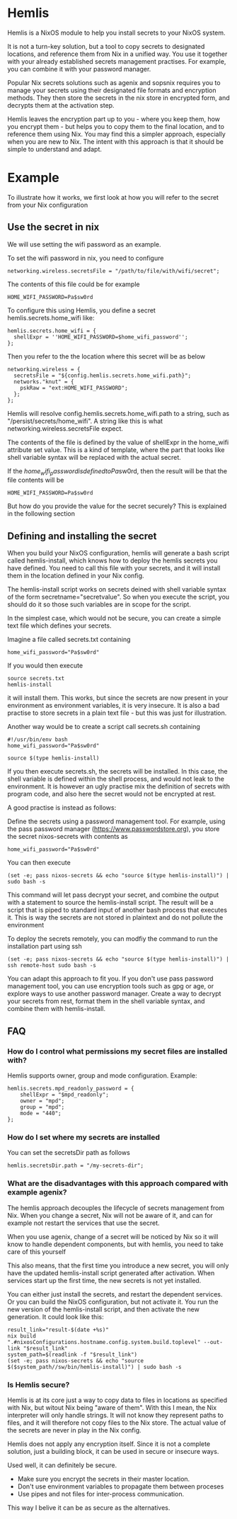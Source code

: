 # Hemlis

Hemlis is a NixOS module to help you install secrets to your NixOS system.

It is not a turn-key solution, but a tool to copy secrets to designated locations, and reference them from Nix in a unified way. You use it together with your already established secrets management practises. For example, you can combine it with your password manager.

Popular Nix secrets solutions such as agenix and sopsnix requires you to manage your secrets using their designated file formats and encryption methods. They then store the secrets in the nix store in encrypted form, and decrypts them at the activation step.

Hemlis leaves the encryption part up to you - where you keep them, how you encrypt them - but helps you to copy them to the final location, and to reference them using Nix. You may find this a simpler approach, especially when you are new to Nix. The intent with this approach is that it should be simple to understand and adapt. 

# Example

To illustrate how it works, we first look at how you will refer to the secret from your Nix configuration

## Use the secret in nix
We will use setting the wifi password as an example.

To set the wifi password in nix, you need to configure

    networking.wireless.secretsFile = "/path/to/file/with/wifi/secret";

The contents of this file could be for example

    HOME_WIFI_PASSWORD=Pa$sw0rd

To configure this using Hemlis, you define a secret hemlis.secrets.home_wifi like:

    hemlis.secrets.home_wifi = {
      shellExpr = ''HOME_WIFI_PASSWORD=$home_wifi_password'';
    };

Then you refer to the the location  where this secret will be as below

    networking.wireless = {
      secretsFile = "${config.hemlis.secrets.home_wifi.path}";
      networks."knut" = {
        pskRaw = "ext:HOME_WIFI_PASSWORD";
      };
    };

Hemlis will resolve config.hemlis.secrets.home_wifi.path to a string, such as "/persist/secrets/home_wifi". A string like this is what networking.wireless.secretsFile expect. 

The contents of the file is defined by the value of shellExpr in the home_wifi attribute set value. This is a kind of template, where the part that looks like shell variable syntax will be replaced with the actual secret. 

If the $home_wifi_password is defined to Pa$sw0rd, then the result will be that the file contents will be 

    HOME_WIFI_PASSWORD=Pa$sw0rd

But how do you provide the value for the secret securely? This is explained in the following section

## Defining and installing the secret

When you build your NixOS configuration, hemlis will generate a bash script called hemlis-install, which knows how to deploy the hemlis secrets you have defined. You need to call this file with your secrets, and it will install them in the location defined in your Nix config.

The hemlis-install script works on secrets deined with shell variable syntax of the form secretname="secretvalue". So when you execute the script, you should do it so those such variables are in scope for the script.

In the simplest case, which would not be secure, you can create a simple text file which defines your secrets.

Imagine a file called secrets.txt containing

    home_wifi_password="Pa$sw0rd"

If you would then execute

    source secrets.txt
    hemlis-install

it will install them. This works, but since the secrets are now present in your environment as environment variables, it is very insecure. It is also a bad practise to store secrets in a plain text file - but this was just for illustration. 

Another way would be to create a script call secrets.sh containing

    #!/usr/bin/env bash
    home_wifi_password="Pa$sw0rd"

    source $(type hemlis-install)

If you then execute secrets.sh, the secrets will be installed. In this case, the shell variable is defined within the shell process, and would not leak to the environment. It is however an ugly practise mix the definition of secrets with program code, and also here the secret would not be encrypted at rest.

A good practise is instead as follows:

Define the secrets using a password management tool. For example, using the pass password manager (https://www.passwordstore.org), you store the secret nixos-secrets with contents as  

    home_wifi_password="Pa$sw0rd"

You can then execute

    (set -e; pass nixos-secrets && echo "source $(type hemlis-install)") | sudo bash -s

This command will let pass decrypt your secret, and combine the output with a statement to source the hemlis-install script. The result will be a script that is piped to standard input of another bash process that executes it. This is way the secrets are not stored in plaintext and do not pollute the environment

To deploy the secrets remotely, you can modfiy the command to run the installation part using ssh  

    (set -e; pass nixos-secrets && echo "source $(type hemlis-install)") | ssh remote-host sudo bash -s

You can adapt this approach to fit you. If you don't use pass password management tool, you can use encryption tools such as gpg or age, or explore ways to use another password manager. Create a way to decrypt your secrets from rest, format them in the shell variable syntax, and combine them with hemlis-install. 

## FAQ

### How do I control what permissions my secret files are installed with?

Hemlis supports owner, group and mode configuration. Example: 

    hemlis.secrets.mpd_readonly_password = {
        shellExpr = "$mpd_readonly";
        owner = "mpd";
        group = "mpd";
        mode = "440";
    };

### How do I set where my secrets are installed

You can set the secretsDir path as follows
    
    hemlis.secretsDir.path = "/my-secrets-dir";

### What are the disadvantages with this approach compared with example agenix?

The hemlis approach decouples the lifecycle of secrets management from Nix. When you change a secret, Nix will not be aware of it, and can for example not restart the services that use the secret. 

When you use agenix, change of a secret will be noticed by Nix so it will know to handle dependent components, but with hemlis, you need to take care of this yourself

This also means, that the first time you introduce a new secret, you will only have the updated hemlis-install script generated after activation. When services start up the first time, the new secrets is not yet installed.

You can either just install the secrets, and restart the dependent services. Or you can build the NixOS configuration, but not activate it. You run the new version of the hemlis-install script, and then activate the new generation. It could look like this:

    result_link="result-$(date +%s)"
    nix build ".#nixosConfigurations.hostname.config.system.build.toplevel" --out-link "$result_link"
    system_path=$(readlink -f "$result_link")
    (set -e; pass nixos-secrets && echo "source $($system_path//sw/bin/hemlis-install)") | sudo bash -s


### Is Hemlis secure?

Hemlis is at its core just a way to copy data to files in locations as specified with Nix, but witout Nix being "aware of them". With this I mean, the Nix interpreter will only handle strings. It will not know they represent paths to files, and it will therefore not copy files to the Nix store. The actual value of the secrets are never in play in the Nix config. 

Hemlis does not apply any encryption itself. Since it is not a complete solution, just a building block, it can be used in secure or insecure ways.

Used well, it can definitely be secure.

- Make sure you encrypt the secrets in their master location.
- Don't use environment variables to propagate them between proceses
- Use pipes and not files for inter-process communication. 

This way I belive it can be as secure as the alternatives.